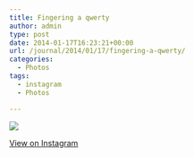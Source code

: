 ```yaml
---
title: Fingering a qwerty
author: admin
type: post
date: 2014-01-17T16:23:21+00:00
url: /journal/2014/01/17/fingering-a-qwerty/
categories:
  - Photos
tags:
  - instagram
  - Photos

---
```

<img src="http://lobban.org/wordpress//HLIC/0227563981539499311273817b716696.jpg" class="instagram-image" />

<p class="view-instagram">
  <a href="http://instagram.com/p/jRrhpnKlo6/">View on Instagram</a>
</p>
